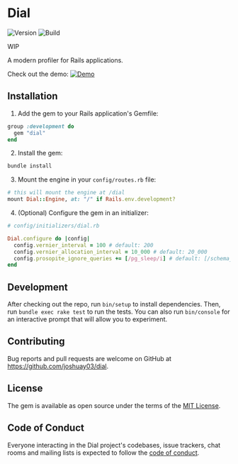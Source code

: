 # Dial

![Version](https://img.shields.io/gem/v/dial)
![Build](https://img.shields.io/github/actions/workflow/status/joshuay03/dial/.github/workflows/main.yml?branch=main)

WIP

A modern profiler for Rails applications.

Check out the demo:
[![Demo](https://img.youtube.com/vi/LPXtfJ0c284/maxresdefault.jpg)](https://youtu.be/LPXtfJ0c284)

## Installation

1. Add the gem to your Rails application's Gemfile:

```ruby
group :development do
  gem "dial"
end
```

2. Install the gem:

```bash
bundle install
```

3. Mount the engine in your `config/routes.rb` file:

```ruby
# this will mount the engine at /dial
mount Dial::Engine, at: "/" if Rails.env.development?
```

4. (Optional) Configure the gem in an initializer:

```ruby
# config/initializers/dial.rb

Dial.configure do |config|
  config.vernier_interval = 100 # default: 200
  config.vernier_allocation_interval = 10_000 # default: 20_000
  config.prosopite_ignore_queries += [/pg_sleep/i] # default: [/schema_migrations/i]
end
```

## Development

After checking out the repo, run `bin/setup` to install dependencies. Then, run `bundle exec rake test` to run the
tests. You can also run `bin/console` for an interactive prompt that will allow you to experiment.

## Contributing

Bug reports and pull requests are welcome on GitHub at https://github.com/joshuay03/dial.

## License

The gem is available as open source under the terms of the [MIT License](https://opensource.org/licenses/MIT).

## Code of Conduct

Everyone interacting in the Dial project's codebases, issue trackers, chat rooms and mailing lists is expected to follow
the [code of conduct](https://github.com/joshuay03/dial/blob/main/CODE_OF_CONDUCT.md).
